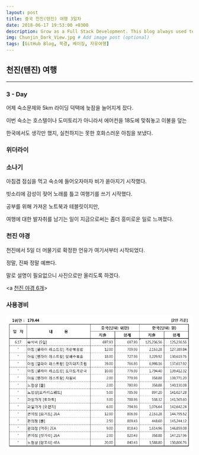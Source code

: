 ```yaml
---
layout: post
title: 중국 천진(텐진) 여행 3일차
date: 2018-06-17 19:53:00 +0300
description: Grow as a Full Stack Development. This blog always used to keep learning knowledge.
img: Chunjin_Dark_View.jpg # Add image post (optional)
tags: [GitHub Blog, 북경, 베이징, 자유여행]
---
```


## 천진(텐진) 여행

---

### **3 - Day**

어제 숙소문제와 5km 라이딩 덕택에 늦잠을 늘어지게 잤다.

이번 숙소는 호스텔이나 도미토리가 아니라서 에어컨을 18도에 맞춰놓고 이불을 덮는

한국에서도 생각만 했지, 실천하지는 못한 호화스러운 아침을 보냈다.


### **위더라이**

### **소나기**
  
  아침겸 점심을 먹고 숙소에 들어오자마자 비가 쏟아지기 시작했다.

  빗소리에 감성이 젖어 노래를 틀고 여행기를 쓰기 시작했다.

  공부를 위해 가져온 노트북과 테블릿이지만,

  여행에 대한 발자취를 남기는 일이 지금으로써는 좀더 흥미로운 일로 느껴졌다.

### **천진 야경**

  천진에서 5일 더 머물기로 확정한 언유가 여기서부터 시작되었다.

  정말, 진짜 정말 예쁘다.

  말로 설명이 필요없으니 사진으로만 올리도록 하겠다.

  <a [천진 야경 6개](http://link)>

  


### **사용경비**

  ![Used Money](..\assets\img\trip\2018-06-17\Used_Money.jpg)